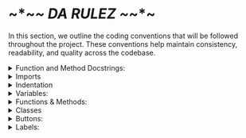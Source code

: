 # ~*~*~ DA RULEZ ~*~*~

In this section, we outline the coding conventions that will be followed throughout the project.
These conventions help maintain consistency, readability, and quality across the codebase.


<details>
<summary>Function and Method Docstrings:</summary>
A short description of what the function does needs to be added at the start of a function/method.

```python
def add_numbers(a, b):
    """
    Adds two numbers together and returns the result.

    Args:
        a (int): The first number to add.
        b (int): The second number to add.

    Returns:
        int: The sum of a and b.
    """
    return a + b
```
</details>
<details>
<summary>Imports </summary>
Write imports on one line when possible to prevent typing the same line twice.

```python
from tkinter import messagebox, Menu
```
instead of

```python
from tkinter import messagebox
from tkinter import Menu
```
</details>
<details>
<summary>Indentation</summary>
Use 4 spaces per indentation level.

```python
def long_function_name(
        var_one, var_two, var_three,
```
</details>
<details>
<summary>Variables:</summary>
Use snake_case (lowercase with underscores)

```python
user_name = "John Doe"
email_address = "john@example.com"
```
</details>
<details>
<summary>Functions & Methods:</summary>
Use snake_case for function and method names

```python
def calculate_total_price(cart_items):
```
</details>
<details>
<summary>Classes</summary>
Use PascalCase for class names

```python
class UserProfile:
```
</details>
<details>
<summary>Buttons:</summary>
Prefix with btn_ and use descriptive names

```python
btn_submit = Button(text="Submit")
```
</details>
<details>
<summary>Labels:</summary>
Prefix with lbl_ and use descriptive names

```python
lbl_username = Label(text="Submit")
```
</details>
